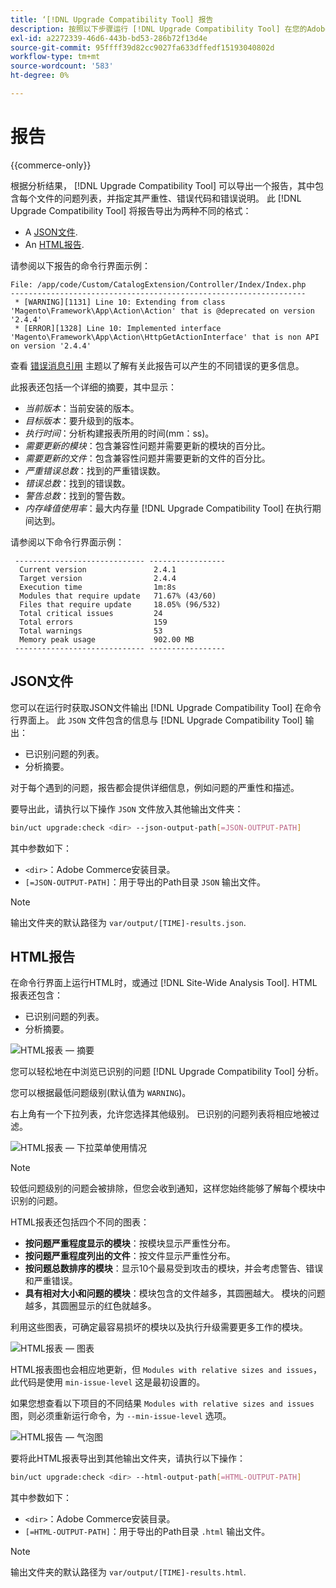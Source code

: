 ```yaml
---
title: ‘[!DNL Upgrade Compatibility Tool] 报告
description: 按照以下步骤运行 [!DNL Upgrade Compatibility Tool] 在您的Adobe Commerce项目上。
exl-id: a2272339-46d6-443b-bd53-286b72f13d4e
source-git-commit: 95ffff39d82cc9027fa633dffedf15193040802d
workflow-type: tm+mt
source-wordcount: '583'
ht-degree: 0%

---
```


# 报告

{{commerce-only}}

根据分析结果， [!DNL Upgrade Compatibility Tool] 可以导出一个报告，其中包含每个文件的问题列表，并指定其严重性、错误代码和错误说明。 此 [!DNL Upgrade Compatibility Tool] 将报告导出为两种不同的格式：

- A [JSON文件](reports.md#json-file).
- An [HTML报告](reports.md#html-report).

请参阅以下报告的命令行界面示例：

```terminal
File: /app/code/Custom/CatalogExtension/Controller/Index/Index.php
------------------------------------------------------------------
 * [WARNING][1131] Line 10: Extending from class 'Magento\Framework\App\Action\Action' that is @deprecated on version '2.4.4'
 * [ERROR][1328] Line 10: Implemented interface 'Magento\Framework\App\Action\HttpGetActionInterface' that is non API on version '2.4.4'
```

查看 [错误消息引用](../upgrade-compatibility-tool/error-messages.md) 主题以了解有关此报告可以产生的不同错误的更多信息。

此报表还包括一个详细的摘要，其中显示：

- *当前版本*：当前安装的版本。
- *目标版本*：要升级到的版本。
- *执行时间*：分析构建报表所用的时间(mm：ss)。
- *需要更新的模块*：包含兼容性问题并需要更新的模块的百分比。
- *需要更新的文件*：包含兼容性问题并需要更新的文件的百分比。
- *严重错误总数*：找到的严重错误数。
- *错误总数*：找到的错误数。
- *警告总数*：找到的警告数。
- *内存峰值使用率*：最大内存量 [!DNL Upgrade Compatibility Tool] 在执行期间达到。

请参阅以下命令行界面示例：

```terminal
 ----------------------------- ----------------- 
  Current version               2.4.1            
  Target version                2.4.4            
  Execution time                1m:8s            
  Modules that require update   71.67% (43/60)   
  Files that require update     18.05% (96/532)  
  Total critical issues         24               
  Total errors                  159              
  Total warnings                53               
  Memory peak usage             902.00 MB        
 ----------------------------- ----------------- 
```

## JSON文件

您可以在运行时获取JSON文件输出 [!DNL Upgrade Compatibility Tool] 在命令行界面上。 此 `JSON` 文件包含的信息与 [!DNL Upgrade Compatibility Tool] 输出：

- 已识别问题的列表。
- 分析摘要。

对于每个遇到的问题，报告都会提供详细信息，例如问题的严重性和描述。

要导出此，请执行以下操作 `JSON` 文件放入其他输出文件夹：

```bash
bin/uct upgrade:check <dir> --json-output-path[=JSON-OUTPUT-PATH]
```

其中参数如下：

- `<dir>`：Adobe Commerce安装目录。
- `[=JSON-OUTPUT-PATH]`：用于导出的Path目录 `JSON` 输出文件。

>[!NOTE]
>
> 输出文件夹的默认路径为 `var/output/[TIME]-results.json`.

## HTML报告

在命令行界面上运行HTML时，或通过 [!DNL Site-Wide Analysis Tool]. HTML报表还包含：

- 已识别问题的列表。
- 分析摘要。

![HTML报表 — 摘要](../../assets/upgrade-guide/uct-html-summary.png)

您可以轻松地在中浏览已识别的问题 [!DNL Upgrade Compatibility Tool] 分析。

您可以根据最低问题级别(默认值为 `WARNING`)。

右上角有一个下拉列表，允许您选择其他级别。 已识别的问题列表将相应地被过滤。

![HTML报表 — 下拉菜单使用情况](../../assets/upgrade-guide/uct-html-filtered-issues-list.png)

>[!NOTE]
>
> 较低问题级别的问题会被排除，但您会收到通知，这样您始终能够了解每个模块中识别的问题。

HTML报表还包括四个不同的图表：

- **按问题严重程度显示的模块**：按模块显示严重性分布。
- **按问题严重程度列出的文件**：按文件显示严重性分布。
- **按问题总数排序的模块**：显示10个最易受到攻击的模块，并会考虑警告、错误和严重错误。
- **具有相对大小和问题的模块**：模块包含的文件越多，其圆圈越大。 模块的问题越多，其圆圈显示的红色就越多。

利用这些图表，可确定最容易损坏的模块以及执行升级需要更多工作的模块。

![HTML报表 — 图表](../../assets/upgrade-guide/uct-html-diagrams.png)

HTML报表图也会相应地更新，但 `Modules with relative sizes and issues`，此代码是使用 `min-issue-level` 这是最初设置的。

如果您想查看以下项目的不同结果 `Modules with relative sizes and issues` 图，则必须重新运行命令，为 `--min-issue-level` 选项。

![HTML报告 — 气泡图](../../assets/upgrade-guide/uct-html-filtered-diagrams.png)

要将此HTML报表导出到其他输出文件夹，请执行以下操作：

```bash
bin/uct upgrade:check <dir> --html-output-path[=HTML-OUTPUT-PATH]
```

其中参数如下：

- `<dir>`：Adobe Commerce安装目录。
- `[=HTML-OUTPUT-PATH]`：用于导出的Path目录 `.html` 输出文件。

>[!NOTE]
>
> 输出文件夹的默认路径为 `var/output/[TIME]-results.html`.
